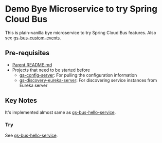 # Demo Bye Microservice to try Spring Cloud Bus

This is plain-vanilla bye microservice to try Spring Cloud Bus features. Also see [gs-bus-custom-events](../gs-bus-custom-events/README.md).

## Pre-requisites

* [Parent README.md](../README.md)
* Projects that need to be started before
	- [gs-config-server](../gs-config-server/README.md): For pulling the configuration information
	- [gs-discovery-eureka-server](../gs-discovery-eureka-server/README.md): For discovering service instances from Eureka server	 

## Key Notes

It's implemented almost same as [gs-bus-hello-service](../gs-bus-hello-service/README.md).

### Try

See [gs-bus-hello-service](../gs-bus-hello-service/README.md).